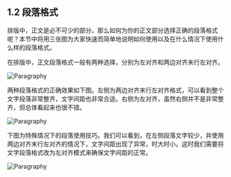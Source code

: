 ## 1.2 段落格式 ##

排版中，正文是必不可少的部分，那么如何为你的正文部分选择正确的段落格式呢？本节中将用三张图为大家快速而简单地说明如何使用以及在什么情况下使用什么样的段落格式。

在排版中，正文段落格式一般有两种选择，分别为左对齐和两边对齐末行左对齐。

![Paragraphy](http://kitpic.makebi.net/layout/c2/ldk_07.jpg)

两种段落格式的正确效果如下图。左侧为两边对齐末行左对齐格式，可以看到整个文字段落非常整齐，文字间距也非常合适。右侧为左对齐，虽然右侧并不是非常整齐，但总体看起来也很不错。

![Paragraphy](http://kitpic.makebi.net/layout/c2/ldk_08.jpg)

下图为特殊情况下的段落使用技巧。我们可以看到，在左侧段落文字较少，并使用两边对齐末行左对齐的情况下，文字间距出现了异常，时大时小。这时我们需要将文字段落格式改为左对齐模式来确保文字间距的正常。

![Paragraphy](http://kitpic.makebi.net/layout/c2/ldk_09.jpg)